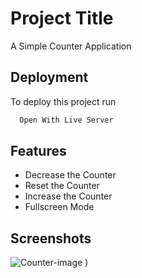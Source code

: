
# Project Title

A Simple Counter Application  


## Deployment

To deploy this project run

```bash
  Open With Live Server 
```


## Features

- Decrease the Counter 
- Reset the Counter
- Increase the Counter
- Fullscreen Mode


## Screenshots

![Counter-image](https://user-images.githubusercontent.com/88069541/142715526-e7d51e56-f453-4f11-aec6-7d70236b4ff2.PNG)
)
